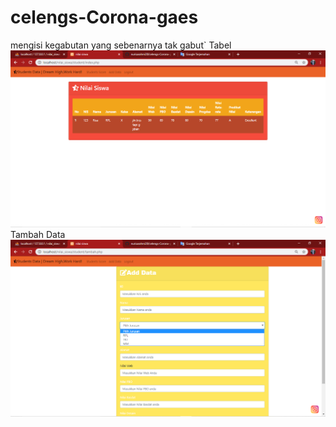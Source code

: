 # celengs-Corona-gaes
mengisi kegabutan yang sebenarnya tak gabut`
Tabel
![Alt Text](https://github.com/nurisarahmi28/celengs-Corona-gaes/blob/master/Screenshot%20(141).png)
Tambah Data
![Alt Text](https://github.com/nurisarahmi28/celengs-Corona-gaes/blob/master/Screenshot%20(142).png)
